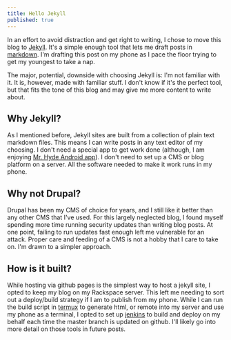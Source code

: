 ```yaml
---
title: Hello Jekyll
published: true
---
```

In an effort to avoid distraction and get right to writing, I chose to move this blog to [Jekyll](https://jekyllrb.com/). It's a simple enough tool that lets me draft posts in [markdown](https://daringfireball.net/projects/markdown/). I'm drafting this post on my phone as I pace the floor trying to get my youngest to take a nap.

The major, potential, downside with choosing Jekyll is: I'm not familiar with it.
It is, however, made with familiar stuff. I don't know if it's the perfect tool, 
but that fits the tone of this blog and may give me more content to write about.

## Why Jekyll?

As I mentioned before, Jekyll sites are built from a collection of plain text
markdown files. This means I can write posts in any text editor of my choosing.
I don't need a special app to get work done (although, I am enjoying [Mr. Hyde Android app](https://play.google.com/store/apps/details?id=org.faudroids.mrhyde)).
I don't need to set up a CMS or blog platform on a server. All the software
needed to make it work runs in my phone.

## Why not Drupal?

Drupal has been my CMS of choice for years, and I still like it better than any
other CMS that I've used. For this largely neglected blog, I found myself
spending more time running security updates than writing blog posts. At one
point, failing to run updates fast enough left me vulnerable for an attack.
Proper care and feeding of a CMS is not a hobby that I care to take on. I'm
drawn to a simpler approach.

## How is it built?

While hosting via github pages is the simplest way to host a jekyll site, I opted to keep my blog on my Rackspace server. This left me needing to sort out a deploy/build strategy if I am to publish from my phone. While I can run the build script in [termux](https://termux.com/) to generate html, or remote into my server and use my phone as a terminal, I opted to set up [jenkins](https://jenkins.io/) to build and deploy on my behalf each time the master branch is updated on github. I'll likely go into more detail on those tools in future posts.
